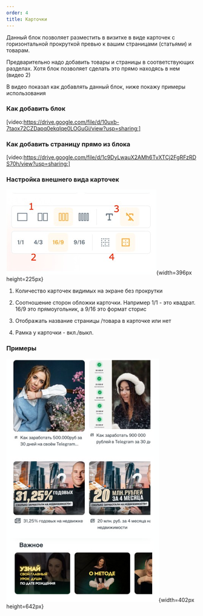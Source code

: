 ```yaml
---
order: 4
title: Карточки
---
```


Данный блок позволяет разместить в визитке в виде карточек с горизонтальной прокруткой превью к вашим страницами (статьями) и товарам.

Предварительно надо добавить товары и страницы в соответствующих разделах. Хотя блок позволяет сделать это прямо находясь в нем (видео 2)

В видео показал как добавлять данный блок, ниже покажу примеры использования

### Как добавить блок

[video:https://drive.google.com/file/d/10uxb-7taox72CZDapq0ekqIqe0LOGuGi/view?usp=sharing:]



### **Как добавить страницу прямо из блока**

[video:https://drive.google.com/file/d/1c9DyLwauX2AMh6TvXTCj2FgRFzRDS70h/view?usp=sharing:]



### **Настройка внешнего вида карточек**

![](./_index.jpeg){width=396px height=225px}

1. Количество карточек видимых на экране без прокрутки

2. Соотношение сторон обложки карточки. Например 1/1 - это квадрат. 16/9 это прямоугольник, а 9/16 это формат сторис

3. Отображать название страницы /товара в карточке или нет

4. Рамка у карточки - вкл./выкл.



### Примеры

![](./_index-2.jpeg){width=402px height=642px}